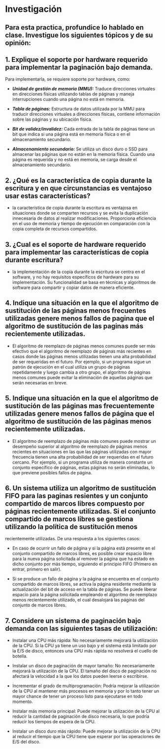 # Investigación
## Para esta practica, profundice lo hablado en clase. Investigue los siguientes tópicos y de su opinión:
## 1. Explique el soporte por hardware requerido para implementar la paginación bajo demanda.
Para implementarla, se requiere soporte por hardware, como:

- ***Unidad de gestión de memoria (MMU):*** Traduce direcciones virtuales en direcciones físicas utilizando tablas de páginas y maneja interrupciones cuando una página no está en memoria.

- ***Tabla de páginas:*** Estructura de datos utilizada por la MMU para traducir direcciones virtuales a direcciones físicas, contiene información sobre las páginas y su ubicación física.

- ***Bit de validez/invalidez:*** Cada entrada de la tabla de páginas tiene un bit que indica si una página está en memoria física o en el almacenamiento secundario.

- ***Almacenamiento secundario:*** Se utiliza un disco duro o SSD para almacenar las páginas que no están en la memoria física. Cuando una página es requerida y no está en memoria, se carga desde el almacenamiento secundario.
## 2. ¿Qué es la característica de copia durante la escritura y en que circunstancias es ventajoso usar estas características?
- la característica de copia durante la escritura es ventajosa en situaciones donde se comparten recursos y se evita la duplicación innecesaria de datos al realizar modificaciones. Proporciona eficiencia en el uso de memoria y tiempo de ejecución en comparación con la copia completa de recursos compartidos.
## 3. ¿Cual es el soporte de hardware requerido para implementar las características de copia durante escritura?
- la implementación de la copia durante la escritura se centra en el software, y no hay requisitos específicos de hardware para su implementación. Su funcionalidad se basa en técnicas y algoritmos de software para compartir y copiar datos de manera eficiente.
## 4. Indique una situación en la que el algoritmo de sustitución de las páginas menos frecuentes utilizadas genere menos fallos de pagina que el algoritmo de sustitución de las paginas más recientemente utilizadas.
- El algoritmo de reemplazo de páginas menos comunes puede ser más efectivo que el algoritmo de reemplazo de páginas más recientes en casos donde las páginas menos utilizadas tienen una alta probabilidad de ser requeridas en el futuro. Por ejemplo, si un programa sigue un patrón de ejecución en el cual utiliza un grupo de páginas repetidamente y luego cambia a otro grupo, el algoritmo de páginas menos comunes puede evitar la eliminación de aquellas páginas que serán necesarias en breve.
## 5. Indique una situación en la que el algoritmo de sustitución de las páginas mas frecuentemente utilizadas genere menos fallos de página que el algoritmo de sustitución de las páginas menos recientemente utilizadas.
- El algoritmo de reemplazo de páginas más comunes puede mostrar un desempeño superior al algoritmo de reemplazo de páginas menos recientes en situaciones en las que las páginas utilizadas con mayor frecuencia tienen una alta probabilidad de ser requeridas en el futuro cercano. Por ejemplo, si un programa utiliza de manera constante un conjunto específico de páginas, estas páginas no serán eliminadas, lo que previene posibles fallos de página.
## 6. Un sistema utiliza un algoritmo de sustitución FIFO para las paginas resientes y un conjunto compartido de marcos libres compuesto por páginas recientemente utilizadas. Si el conjunto compartido de marcos libres se gestiona utilizando la política de sustitución menos 
recientemente utilizadas. De una respuesta a los siguientes casos:
- En caso de ocurrir un fallo de página y si la página está presente en el conjunto compartido de marcos libres, es posible crear espacio libre para la nueva página solicitada al remover la página que ha estado en dicho conjunto por más tiempo, siguiendo el principio FIFO (Primero en entrar, primero en salir).

- Si se produce un fallo de página y la página se encuentra en el conjunto compartido de marcos libres, se activa la página residente mediante la actualización del bit de acceso en la tabla de páginas. Se puede liberar espacio para la página solicitada empleando el algoritmo de reemplazo menos recientemente utilizado, el cual desalojará las páginas del conjunto de marcos libres.
## 7. Considere un sistema de paginación bajo demanda con las siguientes tasas de utilización:
- Instalar una CPU más rápida: No necesariamente mejorará la utilización de la CPU. Si la CPU ya tiene un uso bajo y el sistema está limitado por la E/S de disco, entonces una CPU más rápida no resolverá el cuello de botella.

- Instalar un disco de paginación de mayor tamaño: No necesariamente mejorará la utilización de la CPU. El tamaño del disco de paginación no afectará la velocidad a la que los datos pueden leerse o escribirse.

- Incrementar el grado de multiprogramación: Podría mejorar la utilización de la CPU al mantener más procesos en memoria y por lo tanto tener un mayor chance de tener un proceso listo para ejecutarse en todo momento.

- Instalar más memoria principal: Puede mejorar la utilización de la CPU al reducir la cantidad de paginación de disco necesaria, lo que podría reducir los tiempos de espera de la CPU.

- Instalar un disco duro más rápido: Puede mejorar la utilización de la CPU al reducir el tiempo que la CPU tiene que esperar por las operaciones de E/S del disco.

